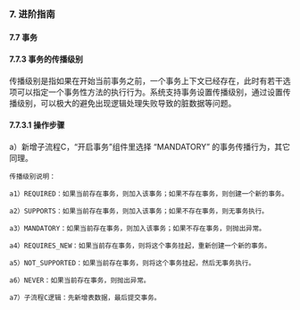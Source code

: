 ### 7. 进阶指南

#### 7.7 事务

#### 7.7.3 事务的传播级别

传播级别是指如果在开始当前事务之前，一个事务上下文已经存在，此时有若干选项可以指定一个事务性方法的执行行为。系统支持事务设置传播级别，通过设置传播级别，可以极大的避免出现逻辑处理失败导致的脏数据等问题。

#### 7.7.3.1 操作步骤

a）新增子流程C，“开启事务”组件里选择 “MANDATORY” 的事务传播行为，其它同理。

```
传播级别说明：

a1）REQUIRED：如果当前存在事务，则加入该事务；如果不存在事务，则创建一个新的事务。

a2）SUPPORTS：如果当前存在事务，则加入该事务；如果不存在事务，则无事务执行。

a3）MANDATORY：如果当前存在事务，则加入该事务；如果不存在事务，则抛出异常。

a4）REQUIRES_NEW：如果当前存在事务，则将这个事务挂起，重新创建一个新的事务。

a5）NOT_SUPPORTED：如果当前存在事务，则将这个事务挂起，然后无事务执行。

a6）NEVER：如果当前存在事务，则抛出异常。

a7）子流程C逻辑：先新增表数据，最后提交事务。
```
